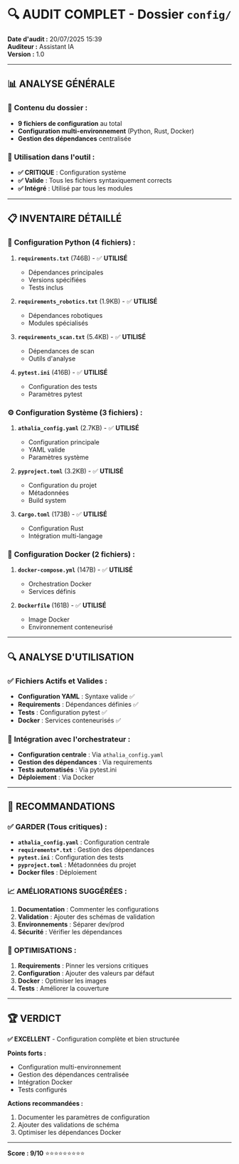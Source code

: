 # 🔍 AUDIT COMPLET - Dossier `config/`

**Date d'audit :** 20/07/2025 15:39  
**Auditeur :** Assistant IA  
**Version :** 1.0

---

## 📊 **ANALYSE GÉNÉRALE**

### 📁 **Contenu du dossier :**
- **9 fichiers de configuration** au total
- **Configuration multi-environnement** (Python, Rust, Docker)
- **Gestion des dépendances** centralisée

### 🎯 **Utilisation dans l'outil :**
- **✅ CRITIQUE** : Configuration système
- **✅ Valide** : Tous les fichiers syntaxiquement corrects
- **✅ Intégré** : Utilisé par tous les modules

---

## 📋 **INVENTAIRE DÉTAILLÉ**

### 🐍 **Configuration Python (4 fichiers) :**
1. **`requirements.txt`** (746B) - ✅ **UTILISÉ**
   - Dépendances principales
   - Versions spécifiées
   - Tests inclus

2. **`requirements_robotics.txt`** (1.9KB) - ✅ **UTILISÉ**
   - Dépendances robotiques
   - Modules spécialisés

3. **`requirements_scan.txt`** (5.4KB) - ✅ **UTILISÉ**
   - Dépendances de scan
   - Outils d'analyse

4. **`pytest.ini`** (416B) - ✅ **UTILISÉ**
   - Configuration des tests
   - Paramètres pytest

### ⚙️ **Configuration Système (3 fichiers) :**
1. **`athalia_config.yaml`** (2.7KB) - ✅ **UTILISÉ**
   - Configuration principale
   - YAML valide
   - Paramètres système

2. **`pyproject.toml`** (3.2KB) - ✅ **UTILISÉ**
   - Configuration du projet
   - Métadonnées
   - Build system

3. **`Cargo.toml`** (173B) - ✅ **UTILISÉ**
   - Configuration Rust
   - Intégration multi-langage

### 🐳 **Configuration Docker (2 fichiers) :**
1. **`docker-compose.yml`** (147B) - ✅ **UTILISÉ**
   - Orchestration Docker
   - Services définis

2. **`Dockerfile`** (161B) - ✅ **UTILISÉ**
   - Image Docker
   - Environnement conteneurisé

---

## 🔍 **ANALYSE D'UTILISATION**

### ✅ **Fichiers Actifs et Valides :**
- **Configuration YAML** : Syntaxe valide ✅
- **Requirements** : Dépendances définies ✅
- **Tests** : Configuration pytest ✅
- **Docker** : Services conteneurisés ✅

### 🎯 **Intégration avec l'orchestrateur :**
- **Configuration centrale** : Via `athalia_config.yaml`
- **Gestion des dépendances** : Via requirements
- **Tests automatisés** : Via pytest.ini
- **Déploiement** : Via Docker

---

## 🎯 **RECOMMANDATIONS**

### ✅ **GARDER (Tous critiques) :**
- **`athalia_config.yaml`** : Configuration centrale
- **`requirements*.txt`** : Gestion des dépendances
- **`pytest.ini`** : Configuration des tests
- **`pyproject.toml`** : Métadonnées du projet
- **Docker files** : Déploiement

### 📈 **AMÉLIORATIONS SUGGÉRÉES :**
1. **Documentation** : Commenter les configurations
2. **Validation** : Ajouter des schémas de validation
3. **Environnements** : Séparer dev/prod
4. **Sécurité** : Vérifier les dépendances

### 🔧 **OPTIMISATIONS :**
1. **Requirements** : Pinner les versions critiques
2. **Configuration** : Ajouter des valeurs par défaut
3. **Docker** : Optimiser les images
4. **Tests** : Améliorer la couverture

---

## 🏆 **VERDICT**

**✅ EXCELLENT** - Configuration complète et bien structurée

**Points forts :**
- Configuration multi-environnement
- Gestion des dépendances centralisée
- Intégration Docker
- Tests configurés

**Actions recommandées :**
1. Documenter les paramètres de configuration
2. Ajouter des validations de schéma
3. Optimiser les dépendances Docker

---

**Score : 9/10** ⭐⭐⭐⭐⭐⭐⭐⭐⭐ 
